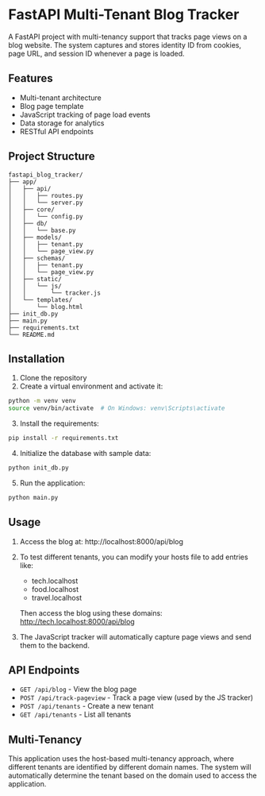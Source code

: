 # FastAPI Multi-Tenant Blog Tracker

A FastAPI project with multi-tenancy support that tracks page views on a blog website. The system captures and stores identity ID from cookies, page URL, and session ID whenever a page is loaded.

## Features

- Multi-tenant architecture
- Blog page template
- JavaScript tracking of page load events
- Data storage for analytics
- RESTful API endpoints

## Project Structure

```
fastapi_blog_tracker/
├── app/
│   ├── api/
│   │   ├── routes.py
│   │   └── server.py
│   ├── core/
│   │   └── config.py
│   ├── db/
│   │   └── base.py
│   ├── models/
│   │   ├── tenant.py
│   │   └── page_view.py
│   ├── schemas/
│   │   ├── tenant.py
│   │   └── page_view.py
│   ├── static/
│   │   └── js/
│   │       └── tracker.js
│   └── templates/
│       └── blog.html
├── init_db.py
├── main.py
├── requirements.txt
└── README.md
```

## Installation

1. Clone the repository
2. Create a virtual environment and activate it:

```bash
python -m venv venv
source venv/bin/activate  # On Windows: venv\Scripts\activate
```

3. Install the requirements:

```bash
pip install -r requirements.txt
```

4. Initialize the database with sample data:

```bash
python init_db.py
```

5. Run the application:

```bash
python main.py
```

## Usage

1. Access the blog at: http://localhost:8000/api/blog

2. To test different tenants, you can modify your hosts file to add entries like:
   - tech.localhost
   - food.localhost
   - travel.localhost

   Then access the blog using these domains: http://tech.localhost:8000/api/blog

3. The JavaScript tracker will automatically capture page views and send them to the backend.

## API Endpoints

- `GET /api/blog` - View the blog page
- `POST /api/track-pageview` - Track a page view (used by the JS tracker)
- `POST /api/tenants` - Create a new tenant
- `GET /api/tenants` - List all tenants

## Multi-Tenancy

This application uses the host-based multi-tenancy approach, where different tenants are identified by different domain names. The system will automatically determine the tenant based on the domain used to access the application.
